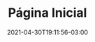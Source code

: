 ---
# Essential settings
title: "Página Inicial"
type: "page"
date: 2021-04-30T19:11:56-03:00
translationKey: "Homepage"

# Scheduling
draft: false

# Organization
layout: ""
---